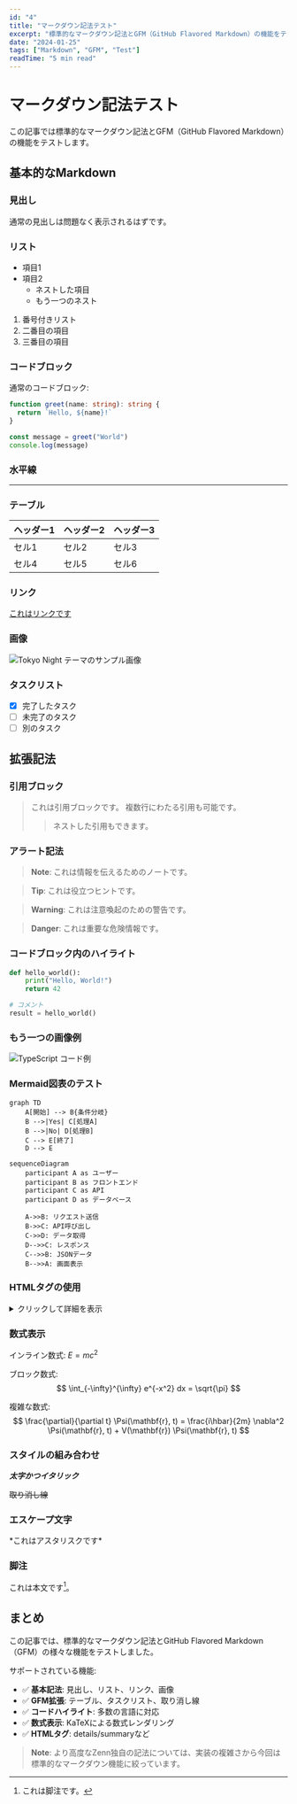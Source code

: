 ```yaml
---
id: "4"
title: "マークダウン記法テスト"
excerpt: "標準的なマークダウン記法とGFM（GitHub Flavored Markdown）の機能をテストするための記事です。"
date: "2024-01-25"
tags: ["Markdown", "GFM", "Test"]
readTime: "5 min read"
---
```


# マークダウン記法テスト

この記事では標準的なマークダウン記法とGFM（GitHub Flavored Markdown）の機能をテストします。

## 基本的なMarkdown

### 見出し

通常の見出しは問題なく表示されるはずです。

### リスト

- 項目1
- 項目2
  - ネストした項目
  - もう一つのネスト

1. 番号付きリスト
2. 二番目の項目
3. 三番目の項目

### コードブロック

通常のコードブロック:

```typescript
function greet(name: string): string {
  return `Hello, ${name}!`
}

const message = greet("World")
console.log(message)
```

### 水平線

---

### テーブル

| ヘッダー1 | ヘッダー2 | ヘッダー3 |
|-----------|-----------|----------|
| セル1     | セル2     | セル3    |
| セル4     | セル5     | セル6    |

### リンク

[これはリンクです](https://github.com)

### 画像

![Tokyo Night テーマのサンプル画像](/sample-image.png "Tokyo Night Sample Image")

### タスクリスト

- [x] 完了したタスク
- [ ] 未完了のタスク
- [ ] 別のタスク

## 拡張記法

### 引用ブロック

> これは引用ブロックです。
> 複数行にわたる引用も可能です。
>
> > ネストした引用もできます。

### アラート記法

> **Note**: これは情報を伝えるためのノートです。

> **Tip**: これは役立つヒントです。

> **Warning**: これは注意喚起のための警告です。

> **Danger**: これは重要な危険情報です。

### コードブロック内のハイライト

```python
def hello_world():
    print("Hello, World!")
    return 42

# コメント
result = hello_world()
```

### もう一つの画像例

![TypeScript コード例](/code-example.svg "TypeScript Code Example")

### Mermaid図表のテスト

```mermaid
graph TD
    A[開始] --> B{条件分岐}
    B -->|Yes| C[処理A]
    B -->|No| D[処理B]
    C --> E[終了]
    D --> E
```

```mermaid
sequenceDiagram
    participant A as ユーザー
    participant B as フロントエンド
    participant C as API
    participant D as データベース
    
    A->>B: リクエスト送信
    B->>C: API呼び出し
    C->>D: データ取得
    D-->>C: レスポンス
    C-->>B: JSONデータ
    B-->>A: 画面表示
```

### HTMLタグの使用

<details>
<summary>クリックして詳細を表示</summary>

これはHTMLの`<details>`タグを使用した折りたたみ可能なコンテンツです。

- マークダウン記法も使用可能
- **太字**や*斜体*もOK
- `コード`も問題なし

```javascript
// コードブロックも動作します
function example() {
  console.log("詳細が展開されました！")
}
```

</details>

### 数式表示

インライン数式: $E = mc^2$

ブロック数式:
$$
\int_{-\infty}^{\infty} e^{-x^2} dx = \sqrt{\pi}
$$

複雑な数式:
$$
\frac{\partial}{\partial t} \Psi(\mathbf{r}, t) = \frac{i\hbar}{2m} \nabla^2 \Psi(\mathbf{r}, t) + V(\mathbf{r}) \Psi(\mathbf{r}, t)
$$

### スタイルの組み合わせ

***太字かつイタリック***

~~取り消し線~~

### エスケープ文字

\*これはアスタリスクです\*

### 脚注

これは本文です[^1]。

[^1]: これは脚注です。

## まとめ

この記事では、標準的なマークダウン記法とGitHub Flavored Markdown（GFM）の様々な機能をテストしました。

サポートされている機能:
- ✅ **基本記法**: 見出し、リスト、リンク、画像
- ✅ **GFM拡張**: テーブル、タスクリスト、取り消し線
- ✅ **コードハイライト**: 多数の言語に対応
- ✅ **数式表示**: KaTeXによる数式レンダリング
- ✅ **HTMLタグ**: details/summaryなど

> **Note**: より高度なZenn独自の記法については、実装の複雑さから今回は標準的なマークダウン機能に絞っています。